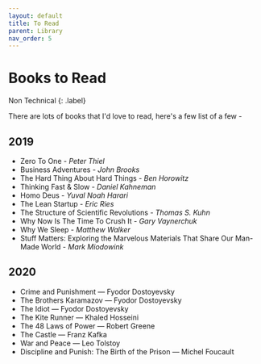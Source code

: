 ```yaml
---
layout: default
title: To Read
parent: Library
nav_order: 5
---
```


# Books to Read

Non Technical
{: .label}

There are lots of books that I'd love to read, here's a few list of a few -

## 2019

- Zero To One - *Peter Thiel*
- Business Adventures - *John Brooks*
- The Hard Thing About Hard Things - *Ben Horowitz*
- Thinking Fast & Slow - *Daniel Kahneman*
- Homo Deus - *Yuval Noah Harari*
- The Lean Startup - *Eric Ries*
- The Structure of Scientific Revolutions - *Thomas S. Kuhn*
- Why Now Is The Time To Crush It - *Gary Vaynerchuk*
- Why We Sleep - *Matthew Walker*
- Stuff Matters: Exploring the Marvelous Materials That Share Our Man-Made World - *Mark Miodowink*


## 2020

- Crime and Punishment ― Fyodor Dostoyevsky
- The Brothers Karamazov ― Fyodor Dostoyevsky
- The Idiot ― Fyodor Dostoyevsky
- The Kite Runner ― Khaled Hosseini
- The 48 Laws of Power ― Robert Greene
- The Castle ― Franz Kafka
- War and Peace ― Leo Tolstoy
- Discipline and Punish: The Birth of the Prison ― Michel Foucault
